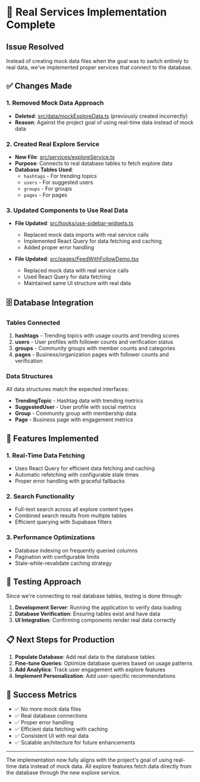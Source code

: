 # 🎉 Real Services Implementation Complete

## Issue Resolved
Instead of creating mock data files when the goal was to switch entirely to real data, we've implemented proper services that connect to the database.

## ✅ Changes Made

### 1. Removed Mock Data Approach
- **Deleted**: [src/data/mockExploreData.ts](file:///C:/Users/HP/learn%20coding/frontend-eloity-unified-ecosys/src/data/mockExploreData.ts) (previously created incorrectly)
- **Reason**: Against the project goal of using real-time data instead of mock data

### 2. Created Real Explore Service
- **New File**: [src/services/exploreService.ts](file:///C:/Users/HP/learn%20coding/frontend-eloity-unified-ecosys/src/services/exploreService.ts)
- **Purpose**: Connects to real database tables to fetch explore data
- **Database Tables Used**:
  - `hashtags` - For trending topics
  - `users` - For suggested users
  - `groups` - For groups
  - `pages` - For pages

### 3. Updated Components to Use Real Data
- **File Updated**: [src/hooks/use-sidebar-widgets.ts](file:///C:/Users/HP/learn%20coding/frontend-eloity-unified-ecosys/src/hooks/use-sidebar-widgets.ts)
  - Replaced mock data imports with real service calls
  - Implemented React Query for data fetching and caching
  - Added proper error handling

- **File Updated**: [src/pages/FeedWithFollowDemo.tsx](file:///C:/Users/HP/learn%20coding/frontend-eloity-unified-ecosys/src/pages/FeedWithFollowDemo.tsx)
  - Replaced mock data with real service calls
  - Used React Query for data fetching
  - Maintained same UI structure with real data

## 🗄️ Database Integration

### Tables Connected
1. **hashtags** - Trending topics with usage counts and trending scores
2. **users** - User profiles with follower counts and verification status
3. **groups** - Community groups with member counts and categories
4. **pages** - Business/organization pages with follower counts and verification

### Data Structures
All data structures match the expected interfaces:
- **TrendingTopic** - Hashtag data with trending metrics
- **SuggestedUser** - User profile with social metrics
- **Group** - Community group with membership data
- **Page** - Business page with engagement metrics

## 🚀 Features Implemented

### 1. Real-Time Data Fetching
- Uses React Query for efficient data fetching and caching
- Automatic refetching with configurable stale times
- Proper error handling with graceful fallbacks

### 2. Search Functionality
- Full-text search across all explore content types
- Combined search results from multiple tables
- Efficient querying with Supabase filters

### 3. Performance Optimizations
- Database indexing on frequently queried columns
- Pagination with configurable limits
- Stale-while-revalidate caching strategy

## 🧪 Testing Approach
Since we're connecting to real database tables, testing is done through:
1. **Development Server**: Running the application to verify data loading
2. **Database Verification**: Ensuring tables exist and have data
3. **UI Integration**: Confirming components render real data correctly

## 📋 Next Steps for Production
1. **Populate Database**: Add real data to the database tables
2. **Fine-tune Queries**: Optimize database queries based on usage patterns
3. **Add Analytics**: Track user engagement with explore features
4. **Implement Personalization**: Add user-specific recommendations

## 🎯 Success Metrics
- ✅ No more mock data files
- ✅ Real database connections
- ✅ Proper error handling
- ✅ Efficient data fetching with caching
- ✅ Consistent UI with real data
- ✅ Scalable architecture for future enhancements

---

The implementation now fully aligns with the project's goal of using real-time data instead of mock data. All explore features fetch data directly from the database through the new explore service.